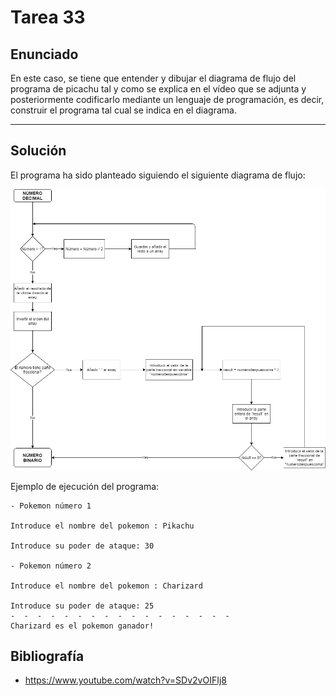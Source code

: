 ﻿# Tarea 33

## Enunciado
En este caso, se tiene que entender y dibujar el diagrama de flujo del programa de picachu tal y como
se explica en el vídeo que se adjunta y posteriormente codificarlo mediante un lenguaje de
programación, es decir, construir el programa tal cual se indica en el diagrama.
___

## Solución
El programa ha sido planteado siguiendo el siguiente diagrama de flujo:

![Algoritmo a aplicar en cada etapa](https://github.com/IgorIrastorza/theegg_ai/blob/master/tarea_24/Decimal_Binario.png)

Ejemplo de ejecución del programa:

```
- Pokemon número 1

Introduce el nombre del pokemon : Pikachu

Introduce su poder de ataque: 30

- Pokemon número 2

Introduce el nombre del pokemon : Charizard

Introduce su poder de ataque: 25
-  -  -  -  -  -  -  -  -  -  -  -  -  -  -  -  -
Charizard es el pokemon ganador!

```

## Bibliografía
- https://www.youtube.com/watch?v=SDv2vOIFIj8
